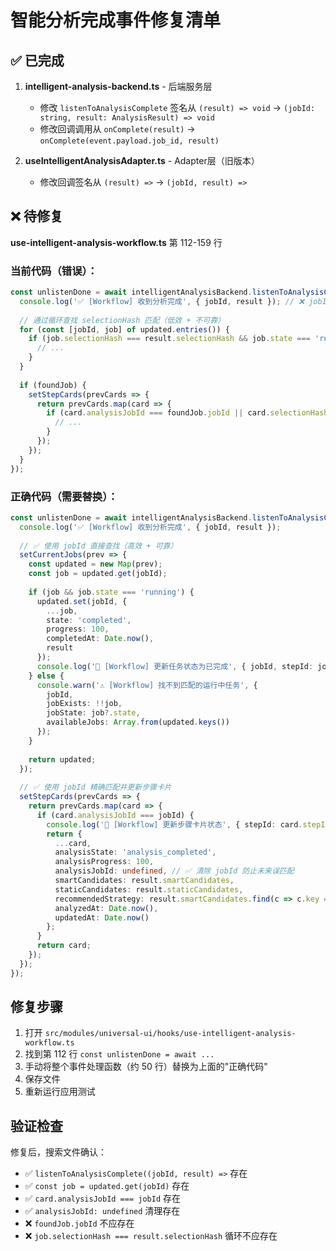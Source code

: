 # 智能分析完成事件修复清单

## ✅ 已完成
1. **intelligent-analysis-backend.ts** - 后端服务层
   - 修改 `listenToAnalysisComplete` 签名从 `(result) => void` → `(jobId: string, result: AnalysisResult) => void`
   - 修改回调调用从 `onComplete(result)` → `onComplete(event.payload.job_id, result)`

2. **useIntelligentAnalysisAdapter.ts** - Adapter层（旧版本）
   - 修改回调签名从 `(result) =>` → `(jobId, result) =>`

## ❌ 待修复
**use-intelligent-analysis-workflow.ts** 第 112-159 行

###  当前代码（错误）：
```typescript
const unlistenDone = await intelligentAnalysisBackend.listenToAnalysisComplete((result) => {
  console.log('✅ [Workflow] 收到分析完成', { jobId, result }); // ❌ jobId 未定义
  
  // 通过循环查找 selectionHash 匹配（低效 + 不可靠）
  for (const [jobId, job] of updated.entries()) {
    if (job.selectionHash === result.selectionHash && job.state === 'running') {
      // ...
    }
  }
  
  if (foundJob) {
    setStepCards(prevCards => {
      return prevCards.map(card => {
        if (card.analysisJobId === foundJob.jobId || card.selectionHash === result.selectionHash) {
          // ...
        }
      });
    });
  }
});
```

### 正确代码（需要替换）：
```typescript
const unlistenDone = await intelligentAnalysisBackend.listenToAnalysisComplete((jobId, result) => {
  console.log('✅ [Workflow] 收到分析完成', { jobId, result });
  
  // ✅ 使用 jobId 直接查找（高效 + 可靠）
  setCurrentJobs(prev => {
    const updated = new Map(prev);
    const job = updated.get(jobId);
    
    if (job && job.state === 'running') {
      updated.set(jobId, {
        ...job,
        state: 'completed',
        progress: 100,
        completedAt: Date.now(),
        result
      });
      console.log('🔗 [Workflow] 更新任务状态为已完成', { jobId, stepId: job.stepId });
    } else {
      console.warn('⚠️ [Workflow] 找不到匹配的运行中任务', { 
        jobId, 
        jobExists: !!job,
        jobState: job?.state,
        availableJobs: Array.from(updated.keys()) 
      });
    }
    
    return updated;
  });
  
  // ✅ 使用 jobId 精确匹配并更新步骤卡片
  setStepCards(prevCards => {
    return prevCards.map(card => {
      if (card.analysisJobId === jobId) {
        console.log('🎯 [Workflow] 更新步骤卡片状态', { stepId: card.stepId, jobId });
        return {
          ...card,
          analysisState: 'analysis_completed',
          analysisProgress: 100,
          analysisJobId: undefined, // ✅ 清除 jobId 防止未来误匹配
          smartCandidates: result.smartCandidates,
          staticCandidates: result.staticCandidates,
          recommendedStrategy: result.smartCandidates.find(c => c.key === result.recommendedKey),
          analyzedAt: Date.now(),
          updatedAt: Date.now()
        };
      }
      return card;
    });
  });
});
```

## 修复步骤
1. 打开 `src/modules/universal-ui/hooks/use-intelligent-analysis-workflow.ts`
2. 找到第 112 行 `const unlistenDone = await ...`
3. 手动将整个事件处理函数（约 50 行）替换为上面的"正确代码"
4. 保存文件
5. 重新运行应用测试

## 验证检查
修复后，搜索文件确认：
- ✅ `listenToAnalysisComplete((jobId, result) =>` 存在
- ✅ `const job = updated.get(jobId)` 存在
- ✅ `card.analysisJobId === jobId` 存在
- ✅ `analysisJobId: undefined` 清理存在
- ❌ `foundJob.jobId` 不应存在
- ❌ `job.selectionHash === result.selectionHash` 循环不应存在
